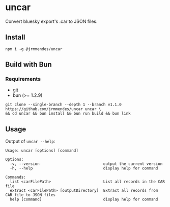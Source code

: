 # uncar 
Convert bluesky export's .car to JSON files.


## Install
```shell
npm i -g @jrmmendes/uncar 
```

## Build with Bun
### Requirements
- git
- bun (>= 1.2.9)
```shell
git clone --single-branch --depth 1 --branch v1.1.0 https://github.com/jrmmendes/uncar uncar \
&& cd uncar && bun install && bun run build && bun link
```

## Usage
Output of `uncar --help`:
```shell
Usage: uncar [options] [command]

Options:
  -v, --version                            output the current version
  -h, --help                               display help for command

Commands:
  list <carFilePath>                       List all records in the CAR file
  extract <carFilePath> [outputDirectory]  Extract all records from CAR file to JSON files
  help [command]                           display help for command
```
